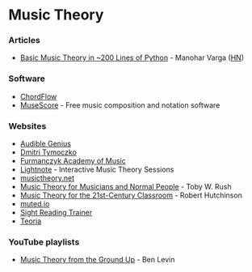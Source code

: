 # Music Theory

### Articles

* [Basic Music Theory in \~200 Lines of Python](https://www.mvanga.com/blog/basic-music-theory-in-200-lines-of-python) - Manohar Varga ([HN](https://news.ycombinator.com/item?id=26859907))

### Software

* [ChordFlow](https://github.com/timvancann/chordflow)
* [MuseScore](https://musescore.org/) - Free music composition and notation software

### Websites

* [Audible Genius](https://www.audiblegenius.com/)
* [Dmitri Tymoczko](https://dmitri.mycpanel.princeton.edu/teaching.html)
* [Furmanczyk Academy of Music](https://howtoplaypiano.ca/learn-free-music-theory)
* [Lightnote](https://www.lightnote.co/) - Interactive Music Theory Sessions
* [musictheory.net](https://www.musictheory.net/)
* [Music Theory for Musicians and Normal People](https://tobyrush.com/theorypages/index.html) - Toby W. Rush
* [Music Theory for the 21st-Century Classroom](https://musictheory.pugetsound.edu/mt21c/MusicTheory.html) - Robert Hutchinson
* [muted.io](https://muted.io/)
* [Sight Reading Trainer](https://sightreading.training/)
* [Teoria](https://www.teoria.com/)

### YouTube playlists

* [Music Theory from the Ground Up](https://www.youtube.com/watch?v=Q3yqUeiMn_g\&list=PLJTWoPGfHxQH5zdZN6UlMPwZerVApkqmk) - Ben Levin

